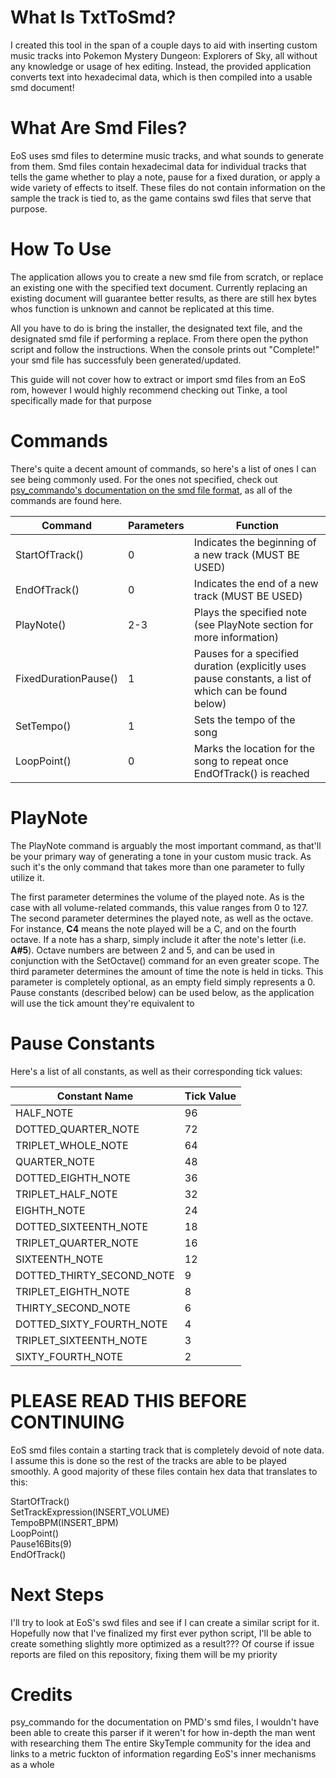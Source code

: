 # What Is TxtToSmd?

I created this tool in the span of a couple days to aid with inserting custom music tracks into Pokemon Mystery Dungeon: Explorers of Sky, all without any knowledge or usage of hex editing. Instead, the provided application converts text into hexadecimal data, which is then compiled into a usable smd document!

# What Are Smd Files?

EoS uses smd files to determine music tracks, and what sounds to generate from them. Smd files contain hexadecimal data for individual tracks that tells the game whether to play a note, pause for a fixed duration, or apply a wide variety of effects to itself. These files do not contain information on the sample the track is tied to, as the game contains swd files that serve that purpose.

# How To Use

The application allows you to create a new smd file from scratch, or replace an existing one with the specified text document. Currently replacing an existing document will guarantee better results, as there are still hex bytes whos function is unknown and cannot be replicated at this time.

All you have to do is bring the installer, the designated text file, and the designated smd file if performing a replace. From there open the python script and follow the instructions. When the console prints out "Complete!" your smd file has successfuly been generated/updated.

This guide will not cover how to extract or import smd files from an EoS rom, however I would highly recommend checking out Tinke, a tool specifically made for that purpose

# Commands

There's quite a decent amount of commands, so here's a list of ones I can see being commonly used. For the ones not specified, check out [psy_commando's documentation on the smd file format](https://projectpokemon.org/docs/mystery-dungeon-nds/dse-smdl-format-r13/#Trk_Chunk), as all of the commands are found here.
 
| Command | Parameters | Function |
| --- | --- | --- |
| StartOfTrack() | 0 | Indicates the beginning of a new track (MUST BE USED) |
| EndOfTrack() | 0 | Indicates the end of a new track (MUST BE USED) |
| PlayNote()| 2-3 | Plays the specified note (see PlayNote section for more information) |
| FixedDurationPause() | 1 | Pauses for a specified duration (explicitly uses pause constants, a list of which can be found below) |
| SetTempo() | 1 | Sets the tempo of the song |
| LoopPoint() | 0 | Marks the location for the song to repeat once EndOfTrack() is reached |

# PlayNote

The PlayNote command is arguably the most important command, as that'll be your primary way of generating a tone in your custom music track. As such it's the only command that takes more than one parameter to fully utilize it.

The first parameter determines the volume of the played note. As is the case with all volume-related commands, this value ranges from 0 to 127. The second parameter determines the played note, as well as the octave. For instance, **C4** means the note played will be a C, and on the fourth octave. If a note has a sharp, simply include it after the note's letter (i.e. **A#5**). Octave numbers are between 2 and 5, and can be used in conjunction with the SetOctave() command for an even greater scope. The third parameter determines the amount of time the note is held in ticks. This parameter is completely optional, as an empty field simply represents a 0. Pause constants (described below) can be used below, as the application will use the tick amount they're equivalent to

# Pause Constants

Here's a list of all constants, as well as their corresponding tick values:

| Constant Name | Tick Value |
| --- | --- |
| HALF_NOTE | 96 |
| DOTTED_QUARTER_NOTE | 72 |
| TRIPLET_WHOLE_NOTE | 64 |
| QUARTER_NOTE | 48 |
| DOTTED_EIGHTH_NOTE | 36 |
| TRIPLET_HALF_NOTE | 32 |
| EIGHTH_NOTE | 24 |
| DOTTED_SIXTEENTH_NOTE | 18 |
| TRIPLET_QUARTER_NOTE | 16 |
| SIXTEENTH_NOTE | 12 |
| DOTTED_THIRTY_SECOND_NOTE | 9 |
| TRIPLET_EIGHTH_NOTE | 8 |
| THIRTY_SECOND_NOTE | 6 |
| DOTTED_SIXTY_FOURTH_NOTE | 4 |
| TRIPLET_SIXTEENTH_NOTE | 3 |
| SIXTY_FOURTH_NOTE | 2 |

# PLEASE READ THIS BEFORE CONTINUING

EoS smd files contain a starting track that is completely devoid of note data. I assume this is done so the rest of the tracks are able to be played smoothly. A good majority of these files contain hex data that translates to this:

StartOfTrack()<br/>
SetTrackExpression(INSERT_VOLUME)<br/>
TempoBPM(INSERT_BPM)<br/>
LoopPoint()<br/>
Pause16Bits(9)<br/>
EndOfTrack()

# Next Steps

I'll try to look at EoS's swd files and see if I can create a similar script for it. Hopefully now that I've finalized my first ever python script, I'll be able to create something slightly more optimized as a result??? Of course if issue reports are filed on this repository, fixing them will be my priority

# Credits

psy_commando for the documentation on PMD's smd files, I wouldn't have been able to create this parser if it weren't for how in-depth the man went with researching them
The entire SkyTemple community for the idea and links to a metric fuckton of information regarding EoS's inner mechanisms as a whole
